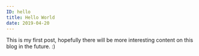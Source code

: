 ```yaml
---
ID: hello
title: Hello World
date: 2019-04-20
---
```


This is my first post, hopefully there will be more interesting content on this blog in the future. :)

